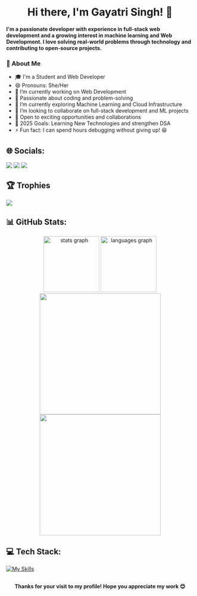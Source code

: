 <div align="center">
  <h1>
    Hi there, I'm Gayatri Singh! 👋
  </h1>
</div>

<!--
<div align="center">
  <p style="font-size: 24px;">
    🚀 Web Developer | Machine Learning Enthusiast | Open Source Contributor
  </p>
</div>
-->

#### I'm a passionate developer with experience in full-stack web development and a growing interest in machine learning and Web Development. I love solving real-world problems through technology and contributing to open-source projects.

### 💫 About Me

- 🎓 I'm a Student and Web Developer
- 😄 Pronouns: She/Her
- 🔭 I’m currently working on Web Development
- 👀 Passionate about coding and problem-solving
- 🌱 I’m currently exploring Machine Learning and Cloud Infrastructure
- 👯 I’m looking to collaborate on full-stack development and ML projects
- 🎯 Open to exciting opportunities and collaborations
- 🥅 2025 Goals: Learning New Technologies and strengthen DSA
- ⚡ Fun fact: I can spend hours debugging without giving up! 😆

## 🌐 Socials:

<a href="https://www.linkedin.com/in/gayatri-singh-5012b5301/" target="_blank"><img src="https://img.shields.io/badge/LinkedIn-0077B5?style=for-the-badge&logo=linkedin&logoColor=white" /></a>
<a href="https://x.com/GayatriSin93901" target="_blank"><img src="https://img.shields.io/badge/Twitter-000000?style=for-the-badge&logo=x&logoColor=white" /></a>
<a href="mailto:gayatrisingh9317@gmail.com"><img src="https://img.shields.io/badge/Email-D14836?style=for-the-badge&logo=gmail&logoColor=white"/></a>

## 🏆 Trophies

<a href="https://github.com/Gayatrisin123">
  <img src="https://github-profile-trophy.vercel.app/?username=Gayatrisin123&column=8&theme=monokai"/>
</a>

## 📊 GitHub Stats:

<div align="center">
  <img src="https://github-readme-stats.vercel.app/api?username=Gayatrisin123&hide_title=false&hide_rank=false&show_icons=true&include_all_commits=true&count_private=true&disable_animations=false&theme=radical&locale=en&hide_border=true&order=1" height="150" alt="stats graph"  />
  <img src="https://github-readme-stats.vercel.app/api/top-langs?username=Gayatrisin123&locale=en&hide_title=false&layout=compact&card_width=320&langs_count=8&theme=radical&hide_border=true&order=2" height="150" alt="languages graph"  />
</div>
<div align="center">
    <img  width="325em" src="https://github-profile-summary-cards.vercel.app/api/cards/stats?username=Gayatrisin123&theme=radical&hide_border=false">
    <img  width="325em" src="https://github-profile-summary-cards.vercel.app/api/cards/productive-time?username=Gayatrisin123&disable_animations=false&theme=radical&locale=en&hide_border=false&order=1">
</div>

## 💻 Tech Stack:

[![My Skills](https://skillicons.dev/icons?i=python,html,css,js,react,express,c,cpp,mysql,nodejs,bootstrap&perline=8)](https://github.com/Gayatrisin123)

##
<p align="center">
  <b>Thanks for your visit to my profile! Hope you appreciate my work 😊</b>
</p>
